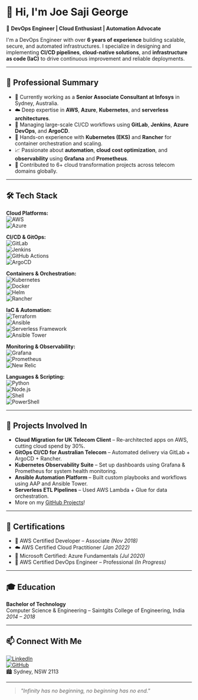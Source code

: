 # 👋 Hi, I'm Joe Saji George

🚀 **DevOps Engineer | Cloud Enthusiast | Automation Advocate**

I'm a DevOps Engineer with over **6 years of experience** building scalable, secure, and automated infrastructures. I specialize in designing and implementing **CI/CD pipelines**, **cloud-native solutions**, and **infrastructure as code (IaC)** to drive continuous improvement and reliable deployments.

---

## 💼 Professional Summary

- 🔧 Currently working as a **Senior Associate Consultant at Infosys** in Sydney, Australia.
- ☁️ Deep expertise in **AWS**, **Azure**, **Kubernetes**, and **serverless architectures**.
- 🔁 Managing large-scale CI/CD workflows using **GitLab**, **Jenkins**, **Azure DevOps**, and **ArgoCD**.
- 🧩 Hands-on experience with **Kubernetes (EKS)** and **Rancher** for container orchestration and scaling.
- 📈 Passionate about **automation**, **cloud cost optimization**, and **observability** using **Grafana** and **Prometheus**.
- 🧪 Contributed to 6+ cloud transformation projects across telecom domains globally.

---

## 🛠️ Tech Stack

**Cloud Platforms:**  
![AWS](https://img.shields.io/badge/AWS-232F3E?style=flat&logo=amazon-aws&logoColor=white)  
![Azure](https://img.shields.io/badge/Microsoft%20Azure-0078D4?style=flat&logo=microsoft-azure&logoColor=white)  

**CI/CD & GitOps:**  
![GitLab](https://img.shields.io/badge/GitLab%20CI/CD-FC6D26?style=flat&logo=gitlab&logoColor=white)  
![Jenkins](https://img.shields.io/badge/Jenkins-D24939?style=flat&logo=jenkins&logoColor=white)  
![GitHub Actions](https://img.shields.io/badge/GitHub%20Actions-2088FF?style=flat&logo=github-actions&logoColor=white)  
![ArgoCD](https://img.shields.io/badge/ArgoCD-ef6c00?style=flat)

**Containers & Orchestration:**  
![Kubernetes](https://img.shields.io/badge/Kubernetes-326CE5?style=flat&logo=kubernetes&logoColor=white)  
![Docker](https://img.shields.io/badge/Docker-2496ED?style=flat&logo=docker&logoColor=white)  
![Helm](https://img.shields.io/badge/Helm-0F1689?style=flat&logo=helm&logoColor=white)  
![Rancher](https://img.shields.io/badge/Rancher-0075A8?style=flat&logo=rancher&logoColor=white)

**IaC & Automation:**  
![Terraform](https://img.shields.io/badge/Terraform-623CE4?style=flat&logo=terraform&logoColor=white)  
![Ansible](https://img.shields.io/badge/Ansible-EE0000?style=flat&logo=ansible&logoColor=white)  
![Serverless Framework](https://img.shields.io/badge/Serverless-FD5750?style=flat&logo=serverless&logoColor=white)  
![Ansible Tower](https://img.shields.io/badge/Ansible_Tower-E00?style=flat&logo=redhat&logoColor=white)

**Monitoring & Observability:**  
![Grafana](https://img.shields.io/badge/Grafana-F46800?style=flat&logo=grafana&logoColor=white)  
![Prometheus](https://img.shields.io/badge/Prometheus-E6522C?style=flat&logo=prometheus&logoColor=white)  
![New Relic](https://img.shields.io/badge/NewRelic-008C99?style=flat)

**Languages & Scripting:**  
![Python](https://img.shields.io/badge/Python-3776AB?style=flat&logo=python&logoColor=white)  
![Node.js](https://img.shields.io/badge/Node.js-339933?style=flat&logo=node.js&logoColor=white)  
![Shell](https://img.shields.io/badge/Shell_Script-121011?style=flat&logo=gnu-bash&logoColor=white)  
![PowerShell](https://img.shields.io/badge/PowerShell-5391FE?style=flat&logo=powershell&logoColor=white)

---

## 🧪 Projects Involved In

- **Cloud Migration for UK Telecom Client** – Re-architected apps on AWS, cutting cloud spend by 30%.  
- **GitOps CI/CD for Australian Telecom** – Automated delivery via GitLab + ArgoCD + Rancher.  
- **Kubernetes Observability Suite** – Set up dashboards using Grafana & Prometheus for system health monitoring.  
- **Ansible Automation Platform** – Built custom playbooks and workflows using AAP and Ansible Tower.  
- **Serverless ETL Pipelines** – Used AWS Lambda + Glue for data orchestration.  
- More on my [GitHub Projects](https://github.com/joesajigeorge)!

---

## 📜 Certifications

- 🏅 AWS Certified Developer – Associate *(Nov 2018)*  
- ☁️ AWS Certified Cloud Practitioner *(Jan 2022)*  
- 🔷 Microsoft Certified: Azure Fundamentals *(Jul 2020)*  
- 🧩 AWS Certified DevOps Engineer – Professional *(In Progress)*

---

## 🎓 Education

**Bachelor of Technology**  
Computer Science & Engineering – Saintgits College of Engineering, India  
*2014 – 2018*

---

## 📫 Connect With Me

[![LinkedIn](https://img.shields.io/badge/-LinkedIn-blue?style=flat&logo=linkedin&logoColor=white)](https://www.linkedin.com/in/your-link)  
[![GitHub](https://img.shields.io/badge/-GitHub-black?style=flat&logo=github&logoColor=white)](https://github.com/joesajigeorge)  
🏙️ Sydney, NSW 2113

---

> *"Infinity has no beginning, no beginning has no end."*

<img src="https://komarev.com/ghpvc/?username=joesajigeorge&style=flat-square&color=blue" alt=""/>

